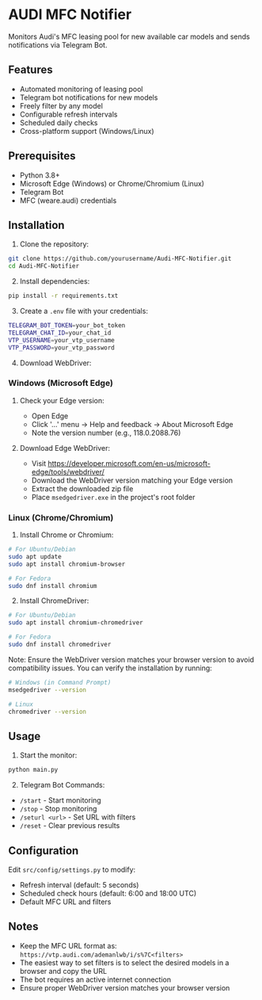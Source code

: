 # AUDI MFC Notifier
Monitors Audi's MFC leasing pool for new available car models and sends notifications via Telegram Bot.

## Features
- Automated monitoring of leasing pool
- Telegram bot notifications for new models
- Freely filter by any model
- Configurable refresh intervals
- Scheduled daily checks
- Cross-platform support (Windows/Linux)

## Prerequisites
- Python 3.8+
- Microsoft Edge (Windows) or Chrome/Chromium (Linux)
- Telegram Bot
- MFC (weare.audi) credentials

## Installation

1. Clone the repository:
```sh
git clone https://github.com/yourusername/Audi-MFC-Notifier.git
cd Audi-MFC-Notifier
```

2. Install dependencies:
```sh
pip install -r requirements.txt
```

3. Create a `.env` file with your credentials:
```sh
TELEGRAM_BOT_TOKEN=your_bot_token
TELEGRAM_CHAT_ID=your_chat_id
VTP_USERNAME=your_vtp_username
VTP_PASSWORD=your_vtp_password
```

4. Download WebDriver:

### Windows (Microsoft Edge)
1. Check your Edge version:
   - Open Edge
   - Click '...' menu → Help and feedback → About Microsoft Edge
   - Note the version number (e.g., 118.0.2088.76)

2. Download Edge WebDriver:
   - Visit https://developer.microsoft.com/en-us/microsoft-edge/tools/webdriver/
   - Download the WebDriver version matching your Edge version
   - Extract the downloaded zip file
   - Place `msedgedriver.exe` in the project's root folder

### Linux (Chrome/Chromium)
1. Install Chrome or Chromium:
```sh
# For Ubuntu/Debian
sudo apt update
sudo apt install chromium-browser

# For Fedora
sudo dnf install chromium
```

2. Install ChromeDriver:
```sh
# For Ubuntu/Debian
sudo apt install chromium-chromedriver

# For Fedora
sudo dnf install chromedriver
```

Note: Ensure the WebDriver version matches your browser version to avoid compatibility issues. You can verify the installation by running:
```sh
# Windows (in Command Prompt)
msedgedriver --version

# Linux
chromedriver --version
```

## Usage

1. Start the monitor:
```sh
python main.py
```

2. Telegram Bot Commands:
- `/start` - Start monitoring
- `/stop` - Stop monitoring
- `/seturl <url>` - Set URL with filters
- `/reset` - Clear previous results

## Configuration

Edit `src/config/settings.py` to modify:
- Refresh interval (default: 5 seconds)
- Scheduled check hours (default: 6:00 and 18:00 UTC)
- Default MFC URL and filters

## Notes
- Keep the MFC URL format as: `https://vtp.audi.com/ademanlwb/i/s%7C<filters>`
- The easiest way to set filters is to select the desired models in a browser and copy the URL
- The bot requires an active internet connection
- Ensure proper WebDriver version matches your browser version